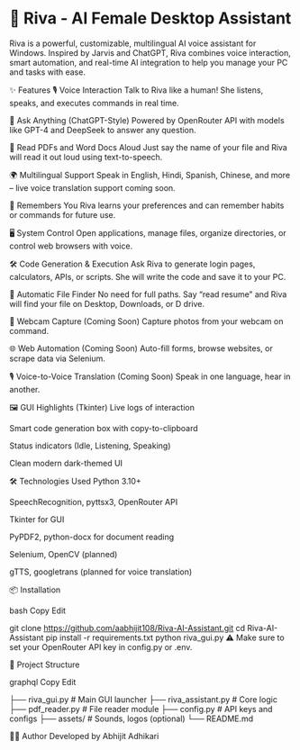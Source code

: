# 💫 Riva - AI Female Desktop Assistant
Riva is a powerful, customizable, multilingual AI voice assistant for Windows. Inspired by Jarvis and ChatGPT, Riva combines voice interaction, smart automation, and real-time AI integration to help you manage your PC and tasks with ease.

✨ Features
🎙️ Voice Interaction
Talk to Riva like a human! She listens, speaks, and executes commands in real time.

💬 Ask Anything (ChatGPT-Style)
Powered by OpenRouter API with models like GPT-4 and DeepSeek to answer any question.

📄 Read PDFs and Word Docs Aloud
Just say the name of your file and Riva will read it out loud using text-to-speech.

🌍 Multilingual Support
Speak in English, Hindi, Spanish, Chinese, and more – live voice translation support coming soon.

🧠 Remembers You
Riva learns your preferences and can remember habits or commands for future use.

🖥️ System Control
Open applications, manage files, organize directories, or control web browsers with voice.

🛠️ Code Generation & Execution
Ask Riva to generate login pages, calculators, APIs, or scripts. She will write the code and save it to your PC.

📂 Automatic File Finder
No need for full paths. Say “read resume” and Riva will find your file on Desktop, Downloads, or D drive.

📸 Webcam Capture (Coming Soon)
Capture photos from your webcam on command.

🌐 Web Automation (Coming Soon)
Auto-fill forms, browse websites, or scrape data via Selenium.

🎙️ Voice-to-Voice Translation (Coming Soon)
Speak in one language, hear in another.

🖼️ GUI Highlights (Tkinter)
Live logs of interaction

Smart code generation box with copy-to-clipboard

Status indicators (Idle, Listening, Speaking)

Clean modern dark-themed UI

🛠️ Technologies Used
Python 3.10+

SpeechRecognition, pyttsx3, OpenRouter API

Tkinter for GUI

PyPDF2, python-docx for document reading

Selenium, OpenCV (planned)

gTTS, googletrans (planned for voice translation)

📦 Installation

bash Copy Edit

git clone https://github.com/aabhijit108/Riva-AI-Assistant.git
cd Riva-AI-Assistant
pip install -r requirements.txt
python riva_gui.py
⚠️ Make sure to set your OpenRouter API key in config.py or .env.

📂 Project Structure

graphql Copy Edit

├── riva_gui.py            # Main GUI launcher
├── riva_assistant.py      # Core logic
├── pdf_reader.py          # File reader module
├── config.py              # API keys and configs
├── assets/                # Sounds, logos (optional)
└── README.md

🙋‍♂️ Author
Developed by Abhijit Adhikari
